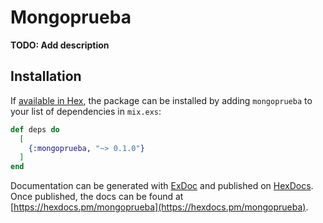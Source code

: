 # Mongoprueba

**TODO: Add description**

## Installation

If [available in Hex](https://hex.pm/docs/publish), the package can be installed
by adding `mongoprueba` to your list of dependencies in `mix.exs`:

```elixir
def deps do
  [
    {:mongoprueba, "~> 0.1.0"}
  ]
end
```

Documentation can be generated with [ExDoc](https://github.com/elixir-lang/ex_doc)
and published on [HexDocs](https://hexdocs.pm). Once published, the docs can
be found at [https://hexdocs.pm/mongoprueba](https://hexdocs.pm/mongoprueba).

